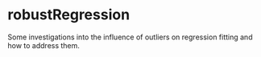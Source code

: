 # robustRegression
Some investigations into the influence of outliers on regression fitting and how to address them.

